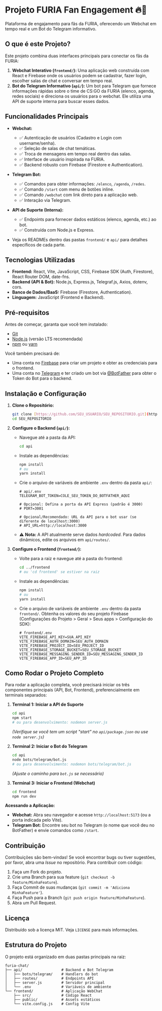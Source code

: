 # Projeto FURIA Fan Engagement 🔥🐾

Plataforma de engajamento para fãs da FURIA, oferecendo um Webchat em tempo real e um Bot do Telegram informativo.

## O que é este Projeto?

Este projeto combina duas interfaces principais para conectar os fãs da FURIA:

1.  **Webchat Interativo (`frontend/`):** Uma aplicação web construída com React e Firebase onde os usuários podem se cadastrar, fazer login, escolher salas de chat e conversar em tempo real.
2.  **Bot do Telegram Informativo (`api/`):** Um bot para Telegram que fornece informações rápidas sobre o time de CS:GO da FURIA (elenco, agenda, redes sociais) e direciona os usuários para o webchat. Ele utiliza uma API de suporte interna para buscar esses dados.

## Funcionalidades Principais

* **Webchat:**
    * ✅ Autenticação de usuários (Cadastro e Login com username/senha).
    * ✅ Seleção de salas de chat temáticas.
    * ✅ Troca de mensagens em tempo real dentro das salas.
    * ✅ Interface de usuário inspirada na FURIA.
    * ✅ Backend robusto com Firebase (Firestore e Authentication).
* **Telegram Bot:**
    * ✅ Comandos para obter informações: `/elenco`, `/agenda`, `/redes`.
    * ✅ Comando `/start` com menu de botões inline.
    * ✅ Comando `/webchat` com link direto para a aplicação web.
    * ✅ Interação via Telegram.
* **API de Suporte (Interna):**
    * ✅ Endpoints para fornecer dados estáticos (elenco, agenda, etc.) ao bot.
    * ✅ Construída com Node.js e Express.


* Veja os READMEs dentro das pastas `frontend/` e `api/` para detalhes específicos de cada parte.

## Tecnologias Utilizadas

* **Frontend:** React, Vite, JavaScript, CSS, Firebase SDK (Auth, Firestore), React Router DOM, date-fns.
* **Backend (API & Bot):** Node.js, Express.js, Telegraf.js, Axios, dotenv, cors.
* **Banco de Dados/BaaS:** Firebase (Firestore, Authentication).
* **Linguagem:** JavaScript (Frontend e Backend).

## Pré-requisitos

Antes de começar, garanta que você tem instalado:

* [Git](https://git-scm.com/)
* [Node.js](https://nodejs.org/) (versão LTS recomendada)
* [npm](https://www.npmjs.com/) ou [yarn](https://yarnpkg.com/)

Você também precisará de:

* Uma conta no [Firebase](https://firebase.google.com/) para criar um projeto e obter as credenciais para o frontend.
* Uma conta no [Telegram](https://telegram.org/) e ter criado um bot via [@BotFather](https://t.me/botfather) para obter o Token do Bot para o backend.

## Instalação e Configuração

1.  **Clone o Repositório:**
    ```bash
    git clone [https://github.com/SEU_USUARIO/SEU_REPOSITORIO.git](https://github.com/SEU_USUARIO/SEU_REPOSITORIO.git)
    cd SEU_REPOSITORIO
    ```

2.  **Configure o Backend (`api/`):**
    * Navegue até a pasta da API:
      ```bash
      cd api
      ```
    * Instale as dependências:
      ```bash
      npm install
      # ou
      yarn install
      ```
    * Crie o arquivo de variáveis de ambiente `.env` dentro da pasta `api/`:
      ```dotenv
      # api/.env
      TELEGRAM_BOT_TOKEN=COLE_SEU_TOKEN_DO_BOTFATHER_AQUI

      # Opcional: Defina a porta da API Express (padrão é 3000)
      # PORT=3001

      # Opcional/Recomendado: URL da API para o bot usar (se diferente de localhost:3000)
      # API_URL=http://localhost:3000
      ```
    * ⚠️ **Nota:** A API atualmente serve dados *hardcoded*. Para dados dinâmicos, edite os arquivos em `api/routes/`.

3.  **Configure o Frontend (`frontend/`):**
    * Volte para a raiz e navegue até a pasta do frontend:
      ```bash
      cd ../frontend
      # ou 'cd frontend' se estiver na raiz
      ```
    * Instale as dependências:
      ```bash
      npm install
      # ou
      yarn install
      ```
    * Crie o arquivo de variáveis de ambiente `.env` dentro da pasta `frontend/`. Obtenha os valores do seu projeto Firebase (Configurações do Projeto > Geral > Seus apps > Configuração do SDK):
      ```dotenv
      # frontend/.env
      VITE_FIREBASE_API_KEY=SUA_API_KEY
      VITE_FIREBASE_AUTH_DOMAIN=SEU_AUTH_DOMAIN
      VITE_FIREBASE_PROJECT_ID=SEU_PROJECT_ID
      VITE_FIREBASE_STORAGE_BUCKET=SEU_STORAGE_BUCKET
      VITE_FIREBASE_MESSAGING_SENDER_ID=SEU_MESSAGING_SENDER_ID
      VITE_FIREBASE_APP_ID=SEU_APP_ID
      ```

## Como Rodar o Projeto Completo

Para rodar a aplicação completa, você precisará iniciar os três componentes principais (API, Bot, Frontend), preferencialmente em terminais separados:

1.  **Terminal 1: Iniciar a API de Suporte**
    ```bash
    cd api
    npm start
    # ou para desenvolvimento: nodemon server.js
    ```
    *(Verifique se você tem um script "start" no `api/package.json` ou use `node server.js`)*

2.  **Terminal 2: Iniciar o Bot do Telegram**
    ```bash
    cd api
    node bots/telegram/bot.js
    # ou para desenvolvimento: nodemon bots/telegram/bot.js
    ```
    *(Ajuste o caminho para `bot.js` se necessário)*

3.  **Terminal 3: Iniciar o Frontend (Webchat)**
    ```bash
    cd frontend
    npm run dev
    ```

**Acessando a Aplicação:**

* **Webchat:** Abra seu navegador e acesse `http://localhost:5173` (ou a porta indicada pelo Vite).
* **Telegram Bot:** Encontre seu bot no Telegram (o nome que você deu no BotFather) e envie comandos como `/start`.

## Contribuição

Contribuições são bem-vindas! Se você encontrar bugs ou tiver sugestões, por favor, abra uma *Issue* no repositório. Para contribuir com código:

1.  Faça um Fork do projeto.
2.  Crie uma Branch para sua feature (`git checkout -b feature/MinhaFeature`).
3.  Faça Commit de suas mudanças (`git commit -m 'Adiciona MinhaFeature'`).
4.  Faça Push para a Branch (`git push origin feature/MinhaFeature`).
5.  Abra um Pull Request.

## Licença

Distribuído sob a licença MIT. Veja `LICENSE` para mais informações.

## Estrutura do Projeto

O projeto está organizado em duas pastas principais na raiz:
```plaintext
furia-chat/
├── api/                  # Backend e Bot Telegram
│   ├── bots/telegram/    # Handlers do bot
│   ├── routes/           # Endpoints API
│   ├── server.js         # Servidor principal
│   └── .env              # Variáveis de ambiente
└── frontend/             # Aplicação WebChat
    ├── src/              # Código React
    ├── public/           # Assets estáticos
    └── vite.config.js    # Config Vite


